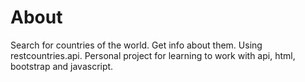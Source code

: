 # About

Search for countries of the world. Get info about them. Using restcountries.api. Personal project for learning to work with api, html, bootstrap and javascript.

